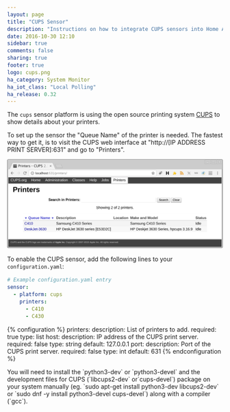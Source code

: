 ```yaml
---
layout: page
title: "CUPS Sensor"
description: "Instructions on how to integrate CUPS sensors into Home Assistant."
date: 2016-10-30 12:10
sidebar: true
comments: false
sharing: true
footer: true
logo: cups.png
ha_category: System Monitor
ha_iot_class: "Local Polling"
ha_release: 0.32
---
```



The `cups` sensor platform is using the open source printing system [CUPS](https://www.cups.org/) to show details about your printers.

To set up the sensor the "Queue Name" of the printer is needed. The fastest way to get it, is to visit the CUPS web interface at "http://[IP ADDRESS PRINT SERVER]:631" and go to "Printers".

<p class='img'>
  <img src='/images/screenshots/cups-sensor.png' />
</p>

To enable the CUPS sensor, add the following lines to your `configuration.yaml`:

```yaml
# Example configuration.yaml entry
sensor:
  - platform: cups
    printers:
      - C410
      - C430
```

{% configuration %}
printers:
  description: List of printers to add.
  required: true
  type: list
host:
  description: IP address of the CUPS print server.
  required: false
  type: string
  default: 127.0.0.1
port:
  description: Port of the CUPS print server.
  required: false
  type: int
  default: 631
{% endconfiguration %}

<p class='note'>
You will need to install the `python3-dev` or `python3-devel` and the development files for CUPS (`libcups2-dev` or`cups-devel`) package on your system manually (eg. `sudo apt-get install python3-dev libcups2-dev` or `sudo dnf -y install python3-devel cups-devel`) along with a compiler (`gcc`).
</p>
